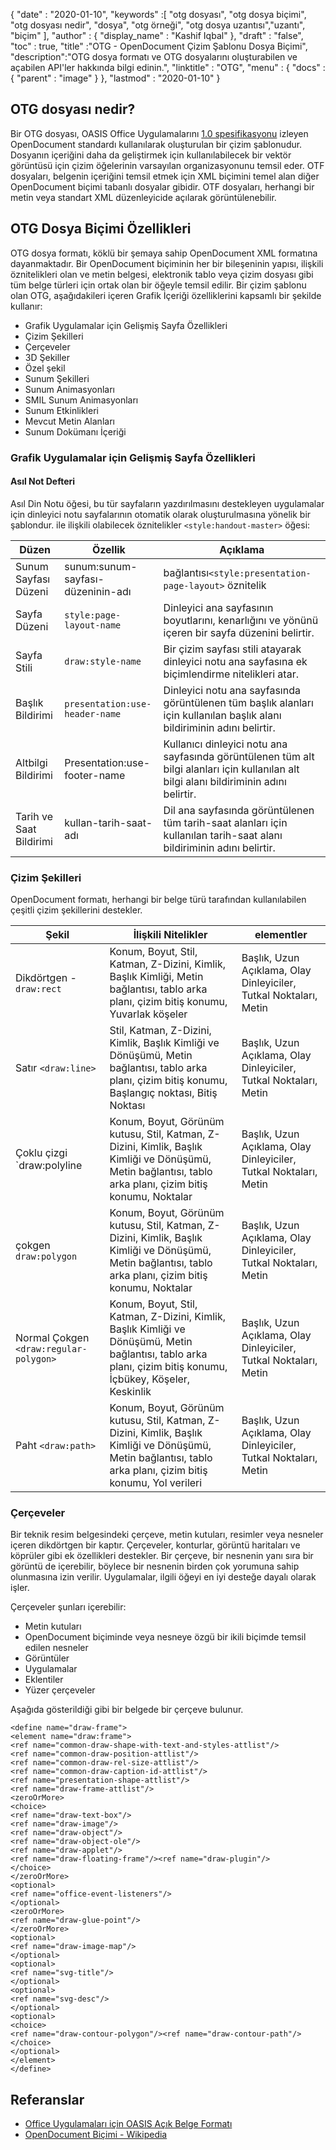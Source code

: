 {
  "date" : "2020-01-10",
  "keywords" :[ "otg dosyası", "otg dosya biçimi", "otg dosyası nedir", "dosya", "otg örneği", "otg dosya uzantısı","uzantı", "biçim" ],
  "author" : {
    "display_name" : "Kashif Iqbal"
},
  "draft" : "false",
  "toc" : true,
  "title" :"OTG - OpenDocument Çizim Şablonu Dosya Biçimi",
  "description":"OTG dosya formatı ve OTG dosyalarını oluşturabilen ve açabilen API'ler hakkında bilgi edinin.",
  "linktitle" : "OTG",
  "menu" : {
    "docs" : {
      "parent" : "image"
}
},
  "lastmod" : "2020-01-10"
}

## OTG dosyası nedir?

Bir OTG dosyası, OASIS Office Uygulamalarını [1.0 spesifikasyonu](https://www.oasis-open.org/committees/download.php/12572/OpenDocument-v1.0-os.pdf) izleyen OpenDocument standardı kullanılarak oluşturulan bir çizim şablonudur. Dosyanın içeriğini daha da geliştirmek için kullanılabilecek bir vektör görüntüsü için çizim öğelerinin varsayılan organizasyonunu temsil eder. OTF dosyaları, belgenin içeriğini temsil etmek için XML biçimini temel alan diğer OpenDocument biçimi tabanlı dosyalar gibidir. OTF dosyaları, herhangi bir metin veya standart XML düzenleyicide açılarak görüntülenebilir.

## OTG Dosya Biçimi Özellikleri ##

OTG dosya formatı, köklü bir şemaya sahip OpenDocument XML formatına dayanmaktadır. Bir OpenDocument biçiminin her bir bileşeninin yapısı, ilişkili öznitelikleri olan ve metin belgesi, elektronik tablo veya çizim dosyası gibi tüm belge türleri için ortak olan bir öğeyle temsil edilir. Bir çizim şablonu olan OTG, aşağıdakileri içeren Grafik İçeriği özelliklerini kapsamlı bir şekilde kullanır:

* Grafik Uygulamalar için Gelişmiş Sayfa Özellikleri
* Çizim Şekilleri
* Çerçeveler
* 3D Şekiller
* Özel şekil
* Sunum Şekilleri
* Sunum Animasyonları
* SMIL Sunum Animasyonları
* Sunum Etkinlikleri
* Mevcut Metin Alanları
* Sunum Dokümanı İçeriği

### Grafik Uygulamalar için Gelişmiş Sayfa Özellikleri ###
#### Asıl Not Defteri ####

Asıl Din Notu öğesi, bu tür sayfaların yazdırılmasını destekleyen uygulamalar için dinleyici notu sayfalarının otomatik olarak oluşturulmasına yönelik bir şablondur.
ile ilişkili olabilecek öznitelikler `<style:handout-master>` öğesi:

|Düzen|Özellik|Açıklama
---|---|---|
|Sunum Sayfası Düzeni|sunum:sunum-sayfası-düzeninin-adı| bağlantısı`<style:presentation-page-layout>` öznitelik
|Sayfa Düzeni|`style:page-layout-name` | Dinleyici ana sayfasının boyutlarını, kenarlığını ve yönünü içeren bir sayfa düzenini belirtir.
|Sayfa Stili|`draw:style-name`|Bir çizim sayfası stili atayarak dinleyici notu ana sayfasına ek biçimlendirme nitelikleri atar.|
|Başlık Bildirimi| `presentation:use-header-name`| Dinleyici notu ana sayfasında görüntülenen tüm başlık alanları için kullanılan başlık alanı bildiriminin adını belirtir.
|Altbilgi Bildirimi| Presentation:use-footer-name|Kullanıcı dinleyici notu ana sayfasında görüntülenen tüm alt bilgi alanları için kullanılan alt bilgi alanı bildiriminin adını belirtir.
|Tarih ve Saat Bildirimi|kullan-tarih-saat-adı|Dil ana sayfasında görüntülenen tüm tarih-saat alanları için kullanılan tarih-saat alanı bildiriminin adını belirtir.

### Çizim Şekilleri ###
OpenDocument formatı, herhangi bir belge türü tarafından kullanılabilen çeşitli çizim şekillerini destekler.

|Şekil|İlişkili Nitelikler| elementler
---|---|---|
Dikdörtgen - `draw:rect `|Konum, Boyut, Stil, Katman, Z-Dizini, Kimlik, Başlık Kimliği, Metin bağlantısı, tablo arka planı, çizim bitiş konumu, Yuvarlak köşeler|Başlık, Uzun Açıklama, Olay Dinleyiciler, Tutkal Noktaları, Metin
Satır `<draw:line> `|Stil, Katman, Z-Dizini, Kimlik, Başlık Kimliği ve Dönüşümü, Metin bağlantısı, tablo arka planı, çizim bitiş konumu, Başlangıç noktası, Bitiş Noktası|Başlık, Uzun Açıklama, Olay Dinleyiciler, Tutkal Noktaları, Metin
Çoklu çizgi `draw:polyline | Konum, Boyut, Görünüm kutusu, Stil, Katman, Z-Dizini, Kimlik, Başlık Kimliği ve Dönüşümü, Metin bağlantısı, tablo arka planı, çizim bitiş konumu, Noktalar| Başlık, Uzun Açıklama, Olay Dinleyiciler, Tutkal Noktaları, Metin
çokgen `draw:polygon `|Konum, Boyut, Görünüm kutusu, Stil, Katman, Z-Dizini, Kimlik, Başlık Kimliği ve Dönüşümü, Metin bağlantısı, tablo arka planı, çizim bitiş konumu, Noktalar|Başlık, Uzun Açıklama, Olay Dinleyiciler, Tutkal Noktaları, Metin
|Normal Çokgen `<draw:regular-polygon> `|Konum, Boyut, Stil, Katman, Z-Dizini, Kimlik, Başlık Kimliği ve Dönüşümü, Metin bağlantısı, tablo arka planı, çizim bitiş konumu, İçbükey, Köşeler, Keskinlik|Başlık, Uzun Açıklama, Olay Dinleyiciler, Tutkal Noktaları, Metin
|Paht `<draw:path> `|Konum, Boyut, Görünüm kutusu, Stil, Katman, Z-Dizini, Kimlik, Başlık Kimliği ve Dönüşümü, Metin bağlantısı, tablo arka planı, çizim bitiş konumu, Yol verileri| Başlık, Uzun Açıklama, Olay Dinleyiciler, Tutkal Noktaları, Metin

### Çerçeveler ###
Bir teknik resim belgesindeki çerçeve, metin kutuları, resimler veya nesneler içeren dikdörtgen bir kaptır. Çerçeveler, konturlar, görüntü haritaları ve köprüler gibi ek özellikleri destekler. Bir çerçeve, bir nesnenin yanı sıra bir görüntü de içerebilir, böylece bir nesnenin birden çok yorumuna sahip olunmasına izin verilir. Uygulamalar, ilgili öğeyi en iyi desteğe dayalı olarak işler.

Çerçeveler şunları içerebilir:
* Metin kutuları
* OpenDocument biçiminde veya nesneye özgü bir ikili biçimde temsil edilen nesneler
* Görüntüler
* Uygulamalar
* Eklentiler
* Yüzer çerçeveler

Aşağıda gösterildiği gibi bir belgede bir çerçeve bulunur.

```
<define name="draw-frame">
<element name="draw:frame">
<ref name="common-draw-shape-with-text-and-styles-attlist"/>
<ref name="common-draw-position-attlist"/>
<ref name="common-draw-rel-size-attlist"/>
<ref name="common-draw-caption-id-attlist"/>
<ref name="presentation-shape-attlist"/>
<ref name="draw-frame-attlist"/>
<zeroOrMore>
<choice>
<ref name="draw-text-box"/>
<ref name="draw-image"/>
<ref name="draw-object"/>
<ref name="draw-object-ole"/>
<ref name="draw-applet"/>
<ref name="draw-floating-frame"/><ref name="draw-plugin"/>
</choice>
</zeroOrMore>
<optional>
<ref name="office-event-listeners"/>
</optional>
<zeroOrMore>
<ref name="draw-glue-point"/>
</zeroOrMore>
<optional>
<ref name="draw-image-map"/>
</optional>
<optional>
<ref name="svg-title"/>
</optional>
<optional>
<ref name="svg-desc"/>
</optional>
<optional>
<choice>
<ref name="draw-contour-polygon"/><ref name="draw-contour-path"/>
</choice>
</optional>
</element>
</define>
```

## Referanslar ##
* [Office Uygulamaları için OASIS Açık Belge Formatı](https://www.oasis-open.org/committees/tc_home.php?wg_abbrev=office)
* [OpenDocument Biçimi - Wikipedia](https://en.wikipedia.org/wiki/OpenDocument)

